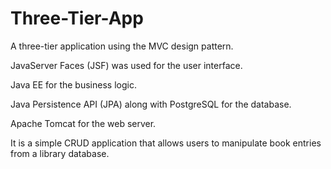 # Three-Tier-App

A three-tier application using the MVC design pattern.

JavaServer Faces (JSF) was used for the user interface.

Java EE for the business logic.

Java Persistence API (JPA) along with PostgreSQL for the database.

Apache Tomcat for the web server.

It is a simple CRUD application that allows users to manipulate book entries from a library database.
